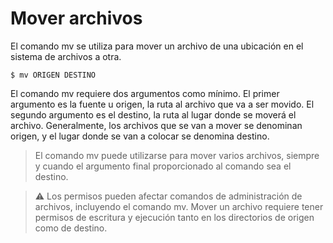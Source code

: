 # Mover archivos

El comando mv se utiliza para mover un archivo de una ubicación en el sistema de archivos a otra.
```terminal
$ mv ORIGEN DESTINO
```
El comando mv requiere dos argumentos como mínimo. El primer argumento es la fuente u origen, la ruta al archivo que va a ser movido. El segundo argumento es el destino, la ruta al lugar donde se moverá el archivo. Generalmente, los archivos que se van a mover se denominan origen, y el lugar donde se van a colocar se denomina destino.

> El comando mv puede utilizarse para mover varios archivos, siempre y cuando el argumento final proporcionado al comando sea el destino. 

> :warning: Los permisos pueden afectar comandos de administración de archivos, incluyendo el comando mv. Mover un archivo requiere tener permisos de escritura y ejecución tanto en los directorios de origen como de destino.
